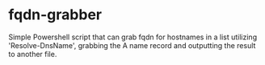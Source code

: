 # fqdn-grabber
Simple Powershell script that can grab fqdn for hostnames in a list utilizing 'Resolve-DnsName', grabbing the A name record and outputting the result to another file. 
